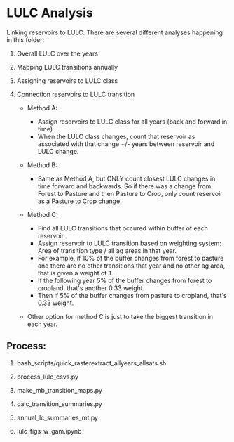 # LULC Analysis

Linking reservoirs to LULC. There are several different analyses happening in this folder:


1. Overall LULC over the years

2. Mapping LULC transitions annually

3. Assigning reservoirs to LULC class

4. Connection reservoirs to LULC transition 

    - Method A:
        - Assign reservoirs to LULC class for all years (back and forward in time)
        - When the LULC class changes, count that reservoir as associated with that change +/- years between reservoir and LULC change.

    - Method B:
        - Same as Method A, but ONLY count closest LULC changes in time forward and backwards. So if there was a change from Forest to Pasture and then Pasture to Crop, only count reservoir as a Pasture to Crop change.
    - Method C:
        - Find all LULC transitions that occured within buffer of each reservoir.
        - Assign reservoir to LULC transition based on weighting system:
            Area of transition type / all ag areas in that year.
        - For example, if 10% of the buffer changes from forest to pasture and there are no other transitions that year and no other ag area, that is given a weight of 1. 
        - If the following year 5% of the buffer changes from forest to cropland, that's another 0.33 weight. 
        - Then if 5% of the buffer changes from pasture to cropland, that's 0.33 weight. 
    - Other option for method C is just to take the biggest transition in each year.


## Process:

1. bash_scripts/quick_rasterextract_allyears_allsats.sh

2. process_lulc_csvs.py

3. make_mb_transition_maps.py

4. calc_transition_summaries.py

5. annual_lc_summaries_mt.py

6. lulc_figs_w_gam.ipynb


